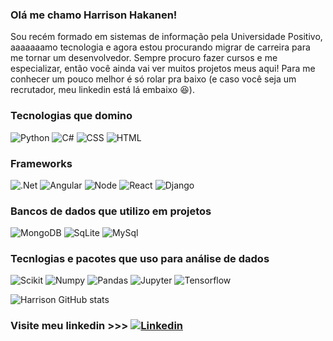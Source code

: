 ### Olá me chamo Harrison Hakanen!

<div>
<span class="text">
Sou recém formado em sistemas de informação pela Universidade Positivo, aaaaaaamo tecnologia e agora estou procurando migrar de carreira para me tornar um desenvolvedor. Sempre procuro fazer cursos e me especializar, então você ainda vai ver muitos projetos meus aqui! Para me conhecer um pouco melhor é só rolar pra baixo (e caso você seja um recrutador, meu linkedin está lá embaixo 😆).
</span>
</div>


### Tecnologias que domino

![Python](https://img.shields.io/badge/Python-3776AB?style=for-the-badge&logo=python&logoColor=white)
![C#](https://img.shields.io/badge/C%23-239120?style=for-the-badge&logo=c-sharp&logoColor=white)
![CSS](https://img.shields.io/badge/CSS3-1572B6.svg?style=for-the-badge&logo=CSS3&logoColor=white)
![HTML](https://img.shields.io/badge/HTML5-E34F26.svg?style=for-the-badge&logo=HTML5&logoColor=white)

### Frameworks
![.Net](https://img.shields.io/badge/.NET-5C2D91?style=for-the-badge&logo=.net&logoColor=white)
![Angular](https://img.shields.io/badge/Angular-DD0031?style=for-the-badge&logo=angular&logoColor=white)
![Node](https://img.shields.io/badge/Node.js-43853D?style=for-the-badge&logo=node.js&logoColor=white)
![React](https://img.shields.io/badge/React-20232A?style=for-the-badge&logo=react&logoColor=61DAFB)
![Django](https://img.shields.io/badge/Django-092E20?style=for-the-badge&logo=django&logoColor=white)


### Bancos de dados que utilizo em projetos
![MongoDB](https://img.shields.io/badge/MongoDB-4EA94B?style=for-the-badge&logo=mongodb&logoColor=white)
![SqLite](https://img.shields.io/badge/SQLite-07405E?style=for-the-badge&logo=sqlite&logoColor=white)
![MySql](https://img.shields.io/badge/MySQL-005C84?style=for-the-badge&logo=mysql&logoColor=white)


### Tecnlogias e pacotes que uso para análise de dados
![Scikit](https://img.shields.io/badge/scikitlearn-F7931E.svg?style=for-the-badge&logo=scikit-learn&logoColor=white)
![Numpy](https://img.shields.io/badge/NumPy-013243.svg?style=for-the-badge&logo=NumPy&logoColor=white)
![Pandas](https://img.shields.io/badge/pandas-150458.svg?style=for-the-badge&logo=pandas&logoColor=white)
![Jupyter](https://img.shields.io/badge/Jupyter-F37626.svg?style=for-the-badge&logo=Jupyter&logoColor=white)
![Tensorflow](https://img.shields.io/badge/TensorFlow-FF6F00?style=for-the-badge&logo=tensorflow&logoColor=white)

![Harrison GitHub stats](https://github-readme-stats.vercel.app/api?username=HarrisonHakanen&show_icons=true&theme=radical)


### Visite meu linkedin >>> [![Linkedin](https://img.shields.io/badge/LinkedIn-0A66C2.svg?style=for-the-badge&logo=LinkedIn&logoColor=white)](https://linkedin.com/in/HarrisonHakanen)
